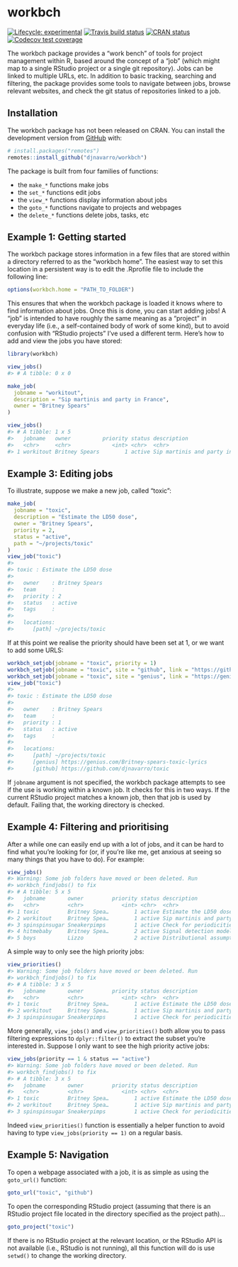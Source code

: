 
<!-- README.md is generated from README.Rmd. Please edit that file -->

# workbch

<!-- badges: start -->

[![Lifecycle:
experimental](https://img.shields.io/badge/lifecycle-experimental-orange.svg)](https://www.tidyverse.org/lifecycle/#experimental)
[![Travis build
status](https://travis-ci.org/djnavarro/workbch.svg?branch=master)](https://travis-ci.org/djnavarro/workbch)
[![CRAN
status](https://www.r-pkg.org/badges/version/workbch)](https://cran.r-project.org/package=workbch)
[![Codecov test
coverage](https://codecov.io/gh/djnavarro/workbch/branch/master/graph/badge.svg)](https://codecov.io/gh/djnavarro/workbch?branch=master)
<!-- badges: end -->

The workbch package provides a “work bench” of tools for project
management within R, based around the concept of a “job” (which might
map to a single RStudio project or a single git repository). Jobs can be
linked to multiple URLs, etc. In addition to basic tracking, searching
and filtering, the package provides some tools to navigate between jobs,
browse relevant websites, and check the git status of repositories
linked to a job.

## Installation

The workbch package has not been released on CRAN. You can install the
development version from [GitHub](https://github.com/) with:

``` r
# install.packages("remotes")
remotes::install_github("djnavarro/workbch")
```

The package is built from four families of functions:

  - the `make_*` functions make jobs
  - the `set_*` functions edit jobs
  - the `view_*` functions display information about jobs
  - the `goto_*` functions navigate to projects and webpages
  - the `delete_*` functions delete jobs, tasks, etc

## Example 1: Getting started

The workbch package stores information in a few files that are stored
within a directory referred to as the “workbch home”. The easiest way to
set this location in a persistent way is to edit the .Rprofile file to
include the following line:

``` r
options(workbch.home = "PATH_TO_FOLDER")
```

This ensures that when the workbch package is loaded it knows where to
find information about jobs. Once this is done, you can start adding
jobs\! A “job” is intended to have roughly the same meaning as a
“project” in everyday life (i.e., a self-contained body of work of
some kind), but to avoid confusion with “RStudio projects” I’ve used a
different term. Here’s how to add and view the jobs you have stored:

``` r
library(workbch)

view_jobs()
#> # A tibble: 0 x 0

make_job(
  jobname = "workitout", 
  description = "Sip martinis and party in France", 
  owner = "Britney Spears"
)

view_jobs()
#> # A tibble: 1 x 5
#>   jobname   owner          priority status description                     
#>   <chr>     <chr>             <int> <chr>  <chr>                           
#> 1 workitout Britney Spears        1 active Sip martinis and party in France
```

## Example 3: Editing jobs

To illustrate, suppose we make a new job, called “toxic”:

``` r
make_job(
  jobname = "toxic",
  description = "Estimate the LD50 dose",
  owner = "Britney Spears",
  priority = 2,
  status = "active",
  path = "~/projects/toxic"
)
view_job("toxic")
#> 
#> toxic : Estimate the LD50 dose 
#> 
#>   owner    : Britney Spears 
#>   team     :  
#>   priority : 2 
#>   status   : active 
#>   tags     :  
#> 
#>   locations: 
#>      [path] ~/projects/toxic
```

If at this point we realise the priority should have been set at 1, or
we want to add some URLS:

``` r
workbch_setjob(jobname = "toxic", priority = 1)
workbch_setjob(jobname = "toxic", site = "github", link = "https://github.com/djnavarro/toxic")
workbch_setjob(jobname = "toxic", site = "genius", link = "https://genius.com/Britney-spears-toxic-lyrics")
view_job("toxic")
#> 
#> toxic : Estimate the LD50 dose 
#> 
#>   owner    : Britney Spears 
#>   team     :  
#>   priority : 1 
#>   status   : active 
#>   tags     :  
#> 
#>   locations: 
#>      [path] ~/projects/toxic
#>      [genius] https://genius.com/Britney-spears-toxic-lyrics
#>      [github] https://github.com/djnavarro/toxic
```

If `jobname` argument is not specified, the workbch package attempts to
see if the use is working within a known job. It checks for this in two
ways. If the current RStudio project matches a known job, then that job
is used by default. Failing that, the working directory is checked.

## Example 4: Filtering and prioritising

After a while one can easily end up with a lot of jobs, and it can be
hard to find what you’re looking for (or, if you’re like me, get anxious
at seeing so many things that you have to do). For example:

``` r
view_jobs()
#> Warning: Some job folders have moved or been deleted. Run
#> workbch_findjobs() to fix
#> # A tibble: 5 x 5
#>   jobname       owner         priority status description                  
#>   <chr>         <chr>            <int> <chr>  <chr>                        
#> 1 toxic         Britney Spea…        1 active Estimate the LD50 dose       
#> 2 workitout     Britney Spea…        1 active Sip martinis and party in Fr…
#> 3 spinspinsugar Sneakerpimps         1 active Check for periodicities      
#> 4 hitmebaby     Britney Spea…        2 active Signal detection modelling   
#> 5 boys          Lizzo                2 active Distributional assumptions
```

A simple way to only see the high priority jobs:

``` r
view_priorities()
#> Warning: Some job folders have moved or been deleted. Run
#> workbch_findjobs() to fix
#> # A tibble: 3 x 5
#>   jobname       owner         priority status description                  
#>   <chr>         <chr>            <int> <chr>  <chr>                        
#> 1 toxic         Britney Spea…        1 active Estimate the LD50 dose       
#> 2 workitout     Britney Spea…        1 active Sip martinis and party in Fr…
#> 3 spinspinsugar Sneakerpimps         1 active Check for periodicities
```

More generally, `view_jobs()` and `view_priorities()` both allow you to
pass filtering expressions to `dplyr::filter()` to extract the subset
you’re interested in. Suppose I only want to see the high priority
active jobs:

``` r
view_jobs(priority == 1 & status == "active")
#> Warning: Some job folders have moved or been deleted. Run
#> workbch_findjobs() to fix
#> # A tibble: 3 x 5
#>   jobname       owner         priority status description                  
#>   <chr>         <chr>            <int> <chr>  <chr>                        
#> 1 toxic         Britney Spea…        1 active Estimate the LD50 dose       
#> 2 workitout     Britney Spea…        1 active Sip martinis and party in Fr…
#> 3 spinspinsugar Sneakerpimps         1 active Check for periodicities
```

Indeed `view_priorities()` function is essentially a helper function to
avoid having to type `view_jobs(priority == 1)` on a regular basis.

## Example 5: Navigation

To open a webpage associated with a job, it is as simple as using the
`goto_url()` function:

``` r
goto_url("toxic", "github")
```

To open the corresponding RStudio project (assuming that there is an
RStudio project file located in the directory specified as the project
path)…

``` r
goto_project("toxic")
```

If there is no RStudio project at the relevant location, or the RStudio
API is not available (i.e., RStudio is not running), all this function
will do is use `setwd()` to change the working directory.
